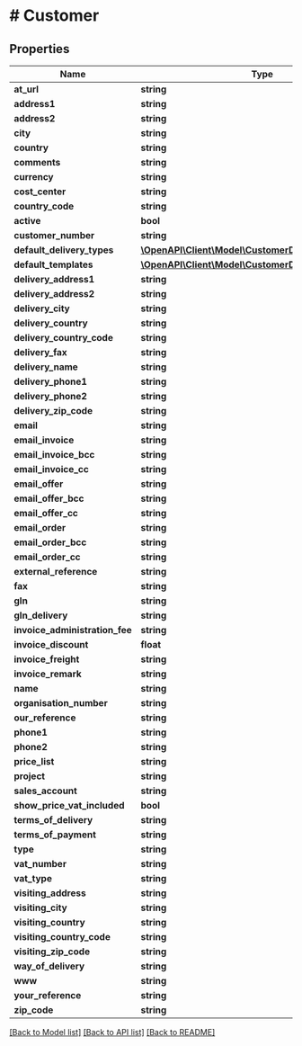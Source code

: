 # # Customer

## Properties

Name | Type | Description | Notes
------------ | ------------- | ------------- | -------------
**at_url** | **string** |  | [optional]
**address1** | **string** |  | [optional]
**address2** | **string** |  | [optional]
**city** | **string** |  | [optional]
**country** | **string** |  | [optional]
**comments** | **string** |  | [optional]
**currency** | **string** |  | [optional]
**cost_center** | **string** |  | [optional]
**country_code** | **string** |  | [optional]
**active** | **bool** |  | [optional]
**customer_number** | **string** |  | [optional]
**default_delivery_types** | [**\OpenAPI\Client\Model\CustomerDefaultDeliveryTypes**](CustomerDefaultDeliveryTypes.md) |  | [optional]
**default_templates** | [**\OpenAPI\Client\Model\CustomerDefaultTemplates**](CustomerDefaultTemplates.md) |  | [optional]
**delivery_address1** | **string** |  | [optional]
**delivery_address2** | **string** |  | [optional]
**delivery_city** | **string** |  | [optional]
**delivery_country** | **string** |  | [optional]
**delivery_country_code** | **string** |  | [optional]
**delivery_fax** | **string** |  | [optional]
**delivery_name** | **string** |  | [optional]
**delivery_phone1** | **string** |  | [optional]
**delivery_phone2** | **string** |  | [optional]
**delivery_zip_code** | **string** |  | [optional]
**email** | **string** |  | [optional]
**email_invoice** | **string** |  | [optional]
**email_invoice_bcc** | **string** |  | [optional]
**email_invoice_cc** | **string** |  | [optional]
**email_offer** | **string** |  | [optional]
**email_offer_bcc** | **string** |  | [optional]
**email_offer_cc** | **string** |  | [optional]
**email_order** | **string** |  | [optional]
**email_order_bcc** | **string** |  | [optional]
**email_order_cc** | **string** |  | [optional]
**external_reference** | **string** |  | [optional]
**fax** | **string** |  | [optional]
**gln** | **string** |  | [optional]
**gln_delivery** | **string** |  | [optional]
**invoice_administration_fee** | **string** |  | [optional]
**invoice_discount** | **float** |  | [optional]
**invoice_freight** | **string** |  | [optional]
**invoice_remark** | **string** |  | [optional]
**name** | **string** |  |
**organisation_number** | **string** |  | [optional]
**our_reference** | **string** |  | [optional]
**phone1** | **string** |  | [optional]
**phone2** | **string** |  | [optional]
**price_list** | **string** |  | [optional]
**project** | **string** |  | [optional]
**sales_account** | **string** |  | [optional]
**show_price_vat_included** | **bool** |  | [optional]
**terms_of_delivery** | **string** |  | [optional]
**terms_of_payment** | **string** |  | [optional]
**type** | **string** |  | [optional]
**vat_number** | **string** |  | [optional]
**vat_type** | **string** |  | [optional]
**visiting_address** | **string** |  | [optional]
**visiting_city** | **string** |  | [optional]
**visiting_country** | **string** |  | [optional]
**visiting_country_code** | **string** |  | [optional]
**visiting_zip_code** | **string** |  | [optional]
**way_of_delivery** | **string** |  | [optional]
**www** | **string** |  | [optional]
**your_reference** | **string** |  | [optional]
**zip_code** | **string** |  | [optional]

[[Back to Model list]](../../README.md#models) [[Back to API list]](../../README.md#endpoints) [[Back to README]](../../README.md)

